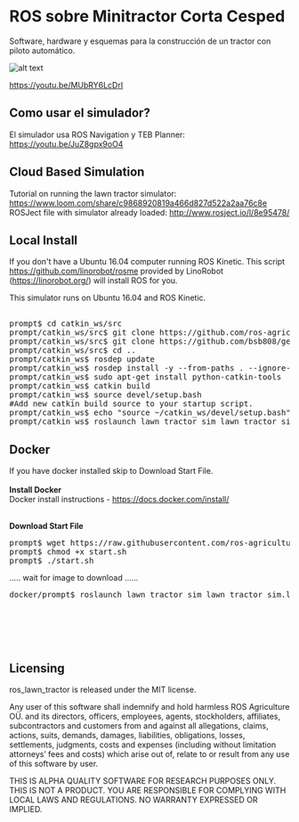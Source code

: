 # ROS sobre Minitractor Corta Cesped 
Software, hardware y esquemas para la construcción de un tractor con piloto automático.


![alt text](https://github.com/ros-agriculture/ros_lawn_tractor/blob/master/ros_lawn_tractor.png)

https://youtu.be/MUbRY6LcDrI

## Como usar el simulador?
El simulador usa ROS Navigation y TEB Planner: https://youtu.be/JuZ8gpx9oO4

## Cloud Based Simulation
Tutorial on running the lawn tractor simulator: https://www.loom.com/share/c9868920819a466d827d522a2aa76c8e  
ROSJect file with simulator already loaded:  http://www.rosject.io/l/8e95478/

## Local Install
If you don't have a Ubuntu 16.04 computer running ROS Kinetic.  This script https://github.com/linorobot/rosme provided by LinoRobot (https://linorobot.org/) will install ROS for you.

This simulator runs on Ubuntu 16.04 and ROS Kinetic.

<pre>

prompt$ cd catkin_ws/src
prompt/catkin_ws/src$ git clone https://github.com/ros-agriculture/ros_lawn_tractor.git
prompt/catkin_ws/src$ git clone https://github.com/bsb808/geonav_transform.git
prompt/catkin_ws/src$ cd ..
prompt/catkin_ws$ rosdep update
prompt/catkin_ws$ rosdep install -y --from-paths . --ignore-src --rosdistro ${ROS_DISTRO}
prompt/catkin_ws$ sudo apt-get install python-catkin-tools
prompt/catkin_ws$ catkin build
prompt/catkin_ws$ source devel/setup.bash
#Add new catkin build source to your startup script.
prompt/catkin_ws$ echo "source ~/catkin_ws/devel/setup.bash" >> ~/.bashrc
prompt/catkin_ws$ roslaunch lawn_tractor_sim lawn_tractor_sim.launch
</pre>

## Docker
If you have docker installed skip to Download Start File.<br />
<br />
**Install Docker** <br />
Docker install instructions - https://docs.docker.com/install/ <br />
<br />

**Download Start File**<br />
<pre>
prompt$ wget https://raw.githubusercontent.com/ros-agriculture/ros_lawn_tractor/master/docker/start.sh
prompt$ chmod +x start.sh
prompt$ ./start.sh
</pre>
..... wait for image to download ......
<pre>
docker/prompt$ roslaunch lawn_tractor_sim lawn_tractor_sim.launch
</pre>

<br /><br />
<br /><br />

## Licensing
ros_lawn_tractor is released under the MIT license.

Any user of this software shall indemnify and hold harmless ROS Agriculture O&Uuml;. and its directors, officers, employees, agents, stockholders, affiliates, subcontractors and customers from and against all allegations, claims, actions, suits, demands, damages, liabilities, obligations, losses, settlements, judgments, costs and expenses (including without limitation attorneys’ fees and costs) which arise out of, relate to or result from any use of this software by user.

THIS IS ALPHA QUALITY SOFTWARE FOR RESEARCH PURPOSES ONLY. THIS IS NOT A PRODUCT. YOU ARE RESPONSIBLE FOR COMPLYING WITH LOCAL LAWS AND REGULATIONS. NO WARRANTY EXPRESSED OR IMPLIED.
